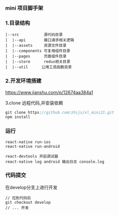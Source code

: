 ### mini 项目脚手架


### 1.目录结构
```
|--src           源代码目录
|  |--api        接口请求相关逻辑  
|  |--assets     资源文件目录
|  |--components 可复用组件目录
|  |--pages      页面组件目录
|  |--store      redux相关目录
|  |--util      公用工具函数目录
```

### 2.开发环境搭建
https://www.jianshu.com/p/12674aa384a1


3.clone 远程代码,并安装依赖
```javascript
git clone https://github.com/zhijs/xl_mini21.git
npm install
```


### 运行
```
react-native run-ios
react-native run-android

react-devtools 开启调试器
react-native log android 输出日志 console.log
```

### 代码提交
在develop分支上进行开发
```
// 拉到代码后
git checkout develop
// ... 开发
```
